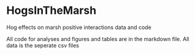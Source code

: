 # HogsInTheMarsh
Hog effects on marsh positive interactions data and code

All code for analyses and figures and tables are in the markdown file. All data is the seperate csv files
